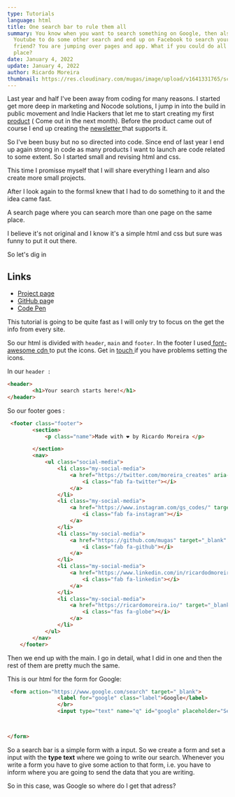 ```yaml
---
type: Tutorials
language: html
title: One search bar to rule them all
summary: You know when you want to search something on Google, then also jump to
  Youtube to do some other search and end up on Facebook to search your new
  friend? You are jumping over pages and app. What if you could do all in one
  place?
date: January 4, 2022
update: January 4, 2022
author: Ricardo Moreira
thumbnail: https://res.cloudinary.com/mugas/image/upload/v1641331765/screenshot_gaybmt.png
---
```

Last year and half I've been away from coding for many reasons. I started get more deep in marketing and Nocode solutions, I jump in into the build in public movement and Indie Hackers that let me to start creating my first [product](https://bizbox.club/) ( Come out in the next month). Before the product came out of course I end up creating the [newsletter ](https://www.getrevue.co/profile/bixbox)that supports it.

So I've been busy but no so directed into code. Since end of last year I end up again strong in code as many products I want to launch are code related to some extent.  So I started small and revising html and css.

This time I promisse myself that I will share everything I learn and also create more small projects.

After I look again to the formsI knew that I had to do something to it and the idea came fast.

A search page where you can search more than one page on the same place.

I believe it's not original and I know it's a simple html and css but sure was funny to put it out there.

So let's dig in

## Links

* [Project page](https://tyo.netlify.app/)
* [GitHub pag](https://github.com/mugas/SearchMe)e
* [Code Pen](https://codepen.io/mugas/pen/MWEXgWE)

This tutorial is going to be quite fast as I will only try to focus on the get the info from every site.

So our html is divided with `header`, `main` and `footer`. In the footer I used[ font-awesome cdn ](https://cdnjs.com/libraries/font-awesome)to put the icons. Get in [touch ](https://twitter.com/moreira_creates)if you have problems setting the icons.

In our `header :`

```html
<header>
        <h1>Your search starts here!</h1>
</header>
```

So our footer goes :

```html
 <footer class="footer">
        <section>
            <p class="name">Made with ❤️ by Ricardo Moreira </p>

        </section>
        <nav>
            <ul class="social-media">
                <li class="my-social-media">
                    <a href="https://twitter.com/moreira_creates" aria-label="Twitter">
                        <i class="fab fa-twitter"></i>
                    </a>
                </li>
                <li class="my-social-media">
                    <a href="https://www.instagram.com/gs_codes/" target="_blank" aria-label="Instagram">
                        <i class="fab fa-instagram"></i>
                    </a>
                </li>
                <li class="my-social-media">
                    <a href="https://github.com/mugas" target="_blank" aria-label="Github">
                        <i class="fab fa-github"></i>
                    </a>
                </li>
                <li class="my-social-media">
                    <a href="https://www.linkedin.com/in/ricardodmoreira/" target="_blank" aria-label="Linkedin">
                        <i class="fab fa-linkedin"></i>
                    </a>
                </li>
                <li class="my-social-media">
                    <a href="https://ricardomoreira.io/" target="_blank" aria-label="website ">
                        <i class="fas fa-globe"></i>
                    </a>
                </li>
            </ul>
        </nav>
    </footer>
```

Then we end up with the main. I go in detail, what I did in one and then the rest of them are pretty much the same.

This is our html for the form for Google:

```html
 <form action="https://www.google.com/search" target="_blank">
                <label for="google" class="label">Google</label>
                </br>
                <input type="text" name="q" id="google" placeholder="Search Google">
                


</form>
```

So a search bar is a simple form with a input. So we create a form and set a input with the **type text** where we going to write our search.  Whenever you write a form you have to give some action to that form, i.e. you have to inform where you are going to send the data that you are writing.

So in this case, was Google so where do I get that adress?